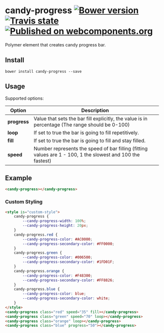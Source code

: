 # candy-progress  [![Bower version](https://badge.fury.io/bo/candy-progress.svg)](http://badge.fury.io/bo/candy-progress) [![Travis state](https://travis-ci.org/Collaborne/candy-progress.svg?branch=master)](https://travis-ci.org/Collaborne/candy-progress) [![Published on webcomponents.org](https://img.shields.io/badge/webcomponents.org-published-blue.svg)](https://www.webcomponents.org/element/Collaborne/candy-progress)

Polymer element that creates candy progress bar.

## Install

`bower install candy-progress --save`

<!--
```
<custom-element-demo>
  <template>
    <link rel="import" href="candy-progress.html">
    <next-code-block></next-code-block>
    <next-code-block></next-code-block>
  </template>
</custom-element-demo>
```
-->

## Usage

Supported options:

| Option            | Description                                                                                                             |
| ----------------- | ----------------------------------------------------------------------------------------------------------------------- |
| **progress**      | Value that sets the bar fill explicitly, the value is in percentage (The range should be 0-100)                |
| **loop**          | If set to true the bar is going to fill repetitively.                                                        |
| **fill**          | If set to true the bar is going to fill and stay filled.                                                      |
| **speed**         | Number represents the speed of bar filling (fitting values are 1 - 100, 1 the slowest and 100 the fastest) |

## Example

```html
<candy-progress></candy-progress>
```

### Custom Styling

```html
<style is="custom-style">
    candy-progress {
        --candy-progress-width: 100%;
        --candy-progress-height: 20px;
    }
    candy-progress.red {
        --candy-progress-color: #AC0000;
        --candy-progress-secondary-color: #FF0000;
    }
    candy-progress.green {
        --candy-progress-color: #006500;
        --candy-progress-secondary-color: #1FD01F;
    }
    candy-progress.orange {
        --candy-progress-color: #F48300;
        --candy-progress-secondary-color: #FF8826;
    }
    candy-progress.blue {
        --candy-progress-color: blue;
        --candy-progress-secondary-color: white;
    }
</style>
<candy-progress class="red" speed="35" fill></candy-progress>
<candy-progress class="green" speed="70" loop></candy-progress>
<candy-progress class="orange" loop></candy-progress>
<candy-progress class="blue" progress="50"></candy-progress>
```
